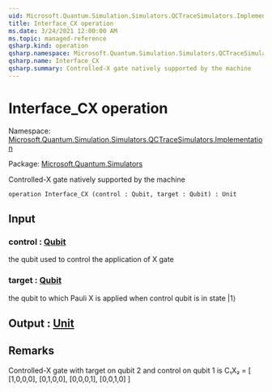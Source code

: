 ```yaml
---
uid: Microsoft.Quantum.Simulation.Simulators.QCTraceSimulators.Implementation.Interface_CX
title: Interface_CX operation
ms.date: 3/24/2021 12:00:00 AM
ms.topic: managed-reference
qsharp.kind: operation
qsharp.namespace: Microsoft.Quantum.Simulation.Simulators.QCTraceSimulators.Implementation
qsharp.name: Interface_CX
qsharp.summary: Controlled-X gate natively supported by the machine
---
```


# Interface_CX operation

Namespace: [Microsoft.Quantum.Simulation.Simulators.QCTraceSimulators.Implementation](xref:Microsoft.Quantum.Simulation.Simulators.QCTraceSimulators.Implementation)

Package: [Microsoft.Quantum.Simulators](https://nuget.org/packages/Microsoft.Quantum.Simulators)


Controlled-X gate natively supported by the machine

```qsharp
operation Interface_CX (control : Qubit, target : Qubit) : Unit
```


## Input

### control : [Qubit](xref:microsoft.quantum.lang-ref.qubit)

the qubit used to control the application of X gate


### target : [Qubit](xref:microsoft.quantum.lang-ref.qubit)

the qubit to which Pauli X is applied when control qubit is in state |1⟩



## Output : [Unit](xref:microsoft.quantum.lang-ref.unit)



## Remarks

Controlled-X gate with target on qubit 2 and control on qubit 1is C₁X₂ = [ [1,0,0,0], [0,1,0,0], [0,0,0,1], [0,0,1,0] ]